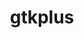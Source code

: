 ---
title: "gtkplus"
layout: cache
categories: [package, develop]
meta: {"compilers": ["gcc@11.4.0"], "num_specs": 12, "num_specs_by_stack": {"e4s": 12, "root": 12}, "oss": ["ubuntu22.04"], "platforms": ["linux"], "stacks": ["e4s", "root"], "targets": ["x86_64_v3"], "versions": ["3.24.29"]}
spec_details: [{"compiler": "gcc@11.4.0", "hash": "33ibmdqmcpcw3eydcbnt5mbtmwrgqtrk", "os": "ubuntu22.04", "platform": "linux", "size": "-", "stacks": ["e4s", "root"], "target": "x86_64_v3", "variants": ["build_system=autotools", "~cups"], "versions": ["3.24.29"]}, {"compiler": "gcc@11.4.0", "hash": "4tpvut3aof7wmaoekyymrlv7a4v2b76p", "os": "ubuntu22.04", "platform": "linux", "size": "-", "stacks": ["e4s", "root"], "target": "x86_64_v3", "variants": ["build_system=autotools", "~cups"], "versions": ["3.24.29"]}, {"compiler": "gcc@11.4.0", "hash": "5weq73c3j27dwid3kkdzashsz5aasyq6", "os": "ubuntu22.04", "platform": "linux", "size": "-", "stacks": ["e4s", "root"], "target": "x86_64_v3", "variants": ["build_system=autotools", "~cups"], "versions": ["3.24.29"]}, {"compiler": "gcc@11.4.0", "hash": "6ipvp643xbzq4mgt327g6sdgw2ssgfy5", "os": "ubuntu22.04", "platform": "linux", "size": "-", "stacks": ["e4s", "root"], "target": "x86_64_v3", "variants": ["build_system=autotools", "~cups"], "versions": ["3.24.29"]}, {"compiler": "gcc@11.4.0", "hash": "czyrhmwi5msv4zcuqk5u4g7glljtzxy4", "os": "ubuntu22.04", "platform": "linux", "size": "-", "stacks": ["e4s", "root"], "target": "x86_64_v3", "variants": ["build_system=autotools", "~cups"], "versions": ["3.24.29"]}, {"compiler": "gcc@11.4.0", "hash": "fpfg7qhqwpdku2t3nkgaa372mlmxmxs5", "os": "ubuntu22.04", "platform": "linux", "size": "-", "stacks": ["e4s", "root"], "target": "x86_64_v3", "variants": ["build_system=autotools", "~cups"], "versions": ["3.24.29"]}, {"compiler": "gcc@11.4.0", "hash": "hpuy5hxz2ike7mkllpko4xwxzmwe4ofl", "os": "ubuntu22.04", "platform": "linux", "size": "-", "stacks": ["e4s", "root"], "target": "x86_64_v3", "variants": ["build_system=autotools", "~cups"], "versions": ["3.24.29"]}, {"compiler": "gcc@11.4.0", "hash": "jj24gkrll6upvftzc7pqt4lgpm7rsf2s", "os": "ubuntu22.04", "platform": "linux", "size": "-", "stacks": ["e4s", "root"], "target": "x86_64_v3", "variants": ["build_system=autotools", "~cups"], "versions": ["3.24.29"]}, {"compiler": "gcc@11.4.0", "hash": "s4xmmfms3iaul3be67kcvgelhfalpsiu", "os": "ubuntu22.04", "platform": "linux", "size": "-", "stacks": ["e4s", "root"], "target": "x86_64_v3", "variants": ["build_system=autotools", "~cups"], "versions": ["3.24.29"]}, {"compiler": "gcc@11.4.0", "hash": "ulgr4hns6w6l4ti2uhfyk7ficgwq7qr4", "os": "ubuntu22.04", "platform": "linux", "size": "-", "stacks": ["e4s", "root"], "target": "x86_64_v3", "variants": ["build_system=autotools", "~cups"], "versions": ["3.24.29"]}, {"compiler": "gcc@11.4.0", "hash": "vp67kjsk3klxlbwlcle4rakgmeopabyr", "os": "ubuntu22.04", "platform": "linux", "size": "-", "stacks": ["e4s", "root"], "target": "x86_64_v3", "variants": ["build_system=autotools", "~cups"], "versions": ["3.24.29"]}, {"compiler": "gcc@11.4.0", "hash": "yvm2idgb7nayvqlufjqybnvp5ecpgpsa", "os": "ubuntu22.04", "platform": "linux", "size": "-", "stacks": ["e4s", "root"], "target": "x86_64_v3", "variants": ["build_system=autotools", "~cups"], "versions": ["3.24.29"]}]
---